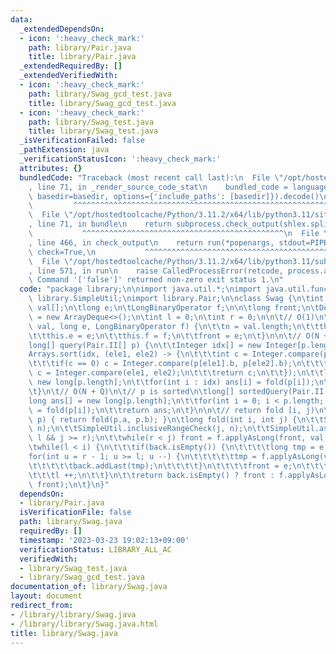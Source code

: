 ```yaml
---
data:
  _extendedDependsOn:
  - icon: ':heavy_check_mark:'
    path: library/Pair.java
    title: library/Pair.java
  _extendedRequiredBy: []
  _extendedVerifiedWith:
  - icon: ':heavy_check_mark:'
    path: library/Swag_gcd_test.java
    title: library/Swag_gcd_test.java
  - icon: ':heavy_check_mark:'
    path: library/Swag_test.java
    title: library/Swag_test.java
  _isVerificationFailed: false
  _pathExtension: java
  _verificationStatusIcon: ':heavy_check_mark:'
  attributes: {}
  bundledCode: "Traceback (most recent call last):\n  File \"/opt/hostedtoolcache/Python/3.11.2/x64/lib/python3.11/site-packages/onlinejudge_verify/documentation/build.py\"\
    , line 71, in _render_source_code_stat\n    bundled_code = language.bundle(stat.path,\
    \ basedir=basedir, options={'include_paths': [basedir]}).decode()\n          \
    \         ^^^^^^^^^^^^^^^^^^^^^^^^^^^^^^^^^^^^^^^^^^^^^^^^^^^^^^^^^^^^^^^^^^^^^^^^^^^^^^^^^\n\
    \  File \"/opt/hostedtoolcache/Python/3.11.2/x64/lib/python3.11/site-packages/onlinejudge_verify/languages/user_defined.py\"\
    , line 71, in bundle\n    return subprocess.check_output(shlex.split(command))\n\
    \           ^^^^^^^^^^^^^^^^^^^^^^^^^^^^^^^^^^^^^^^^^^^^^\n  File \"/opt/hostedtoolcache/Python/3.11.2/x64/lib/python3.11/subprocess.py\"\
    , line 466, in check_output\n    return run(*popenargs, stdout=PIPE, timeout=timeout,\
    \ check=True,\n           ^^^^^^^^^^^^^^^^^^^^^^^^^^^^^^^^^^^^^^^^^^^^^^^^^^^^^^^^^\n\
    \  File \"/opt/hostedtoolcache/Python/3.11.2/x64/lib/python3.11/subprocess.py\"\
    , line 571, in run\n    raise CalledProcessError(retcode, process.args,\nsubprocess.CalledProcessError:\
    \ Command '['false']' returned non-zero exit status 1.\n"
  code: "package library;\n\nimport java.util.*;\nimport java.util.function.*;\nimport\
    \ library.SimpleUtil;\nimport library.Pair;\n\nclass Swag {\n\tint n;\n\tlong\
    \ val[];\n\tlong e;\n\tLongBinaryOperator f;\n\n\tlong front;\n\tDeque<Long> back\
    \ = new ArrayDeque<>();\n\tint l = 0;\n\tint r = 0;\n\n\t// O(1)\n\tSwag(long[]\
    \ val, long e, LongBinaryOperator f) {\n\t\tn = val.length;\n\t\tthis.val = val;\n\
    \t\tthis.e = e;\n\t\tthis.f = f;\n\t\tfront = e;\n\t}\n\n\t// O(N + QlogQ)\n\t\
    long[] query(Pair.II[] p) {\n\t\tInteger idx[] = new Integer[p.length];\n\t\t\
    Arrays.sort(idx, (ele1, ele2) -> {\n\t\t\tint c = Integer.compare(p[ele1].a, p[ele2].a);\n\
    \t\t\tif(c == 0) c = Integer.compare(p[ele1].b, p[ele2].b);\n\t\t\tif(c == 0)\
    \ c = Integer.compare(ele1, ele2);\n\t\t\treturn c;\n\t\t});\n\t\tlong ans[] =\
    \ new long[p.length];\n\t\tfor(int i : idx) ans[i] = fold(p[i]);\n\t\treturn ans;\n\
    \t}\n\t// O(N + Q)\n\t// p is sorted\n\tlong[] sortedQuery(Pair.II[] p) {\n\t\t\
    long ans[] = new long[p.length];\n\t\tfor(int i = 0; i < p.length; i ++) ans[i]\
    \ = fold(p[i]);\n\t\treturn ans;\n\t}\n\n\t// return fold [i, j)\n\tlong fold(Pair.II\
    \ p) { return fold(p.a, p.b); }\n\tlong fold(int i, int j) {\n\t\tSimpleUtil.rangeCheck(i,\
    \ n);\n\t\tSimpleUtil.inclusiveRangeCheck(j, n);\n\t\tSimpleUtil.assertion(i >=\
    \ l && j >= r);\n\t\twhile(r < j) front = f.applyAsLong(front, val[r ++]);\n\t\
    \twhile(l < i) {\n\t\t\tif(back.isEmpty()) {\n\t\t\t\tlong tmp = e;\n\t\t\t\t\
    for(int u = r - 1; u >= l; u --) {\n\t\t\t\t\ttmp = f.applyAsLong(val[u], tmp);\n\
    \t\t\t\t\tback.addLast(tmp);\n\t\t\t\t}\n\t\t\t\tfront = e;\n\t\t\t}\n\t\t\tback.removeLast();\n\
    \t\t\tl ++;\n\t\t}\n\t\treturn back.isEmpty() ? front : f.applyAsLong(back.getLast(),\
    \ front);\n\t}\n}"
  dependsOn:
  - library/Pair.java
  isVerificationFile: false
  path: library/Swag.java
  requiredBy: []
  timestamp: '2023-03-23 19:02:13+09:00'
  verificationStatus: LIBRARY_ALL_AC
  verifiedWith:
  - library/Swag_test.java
  - library/Swag_gcd_test.java
documentation_of: library/Swag.java
layout: document
redirect_from:
- /library/library/Swag.java
- /library/library/Swag.java.html
title: library/Swag.java
---
```

